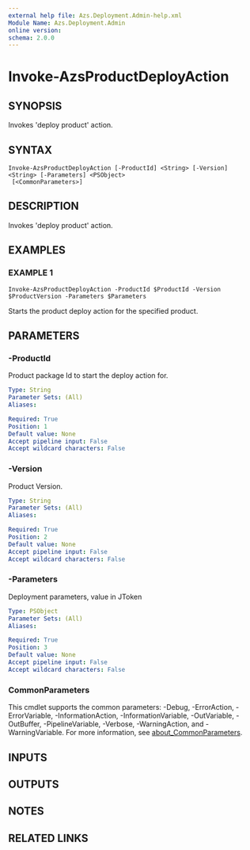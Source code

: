 ```yaml
---
external help file: Azs.Deployment.Admin-help.xml
Module Name: Azs.Deployment.Admin
online version:
schema: 2.0.0
---
```


# Invoke-AzsProductDeployAction

## SYNOPSIS
Invokes 'deploy product' action.

## SYNTAX

```
Invoke-AzsProductDeployAction [-ProductId] <String> [-Version] <String> [-Parameters] <PSObject>
 [<CommonParameters>]
```

## DESCRIPTION
Invokes 'deploy product' action.

## EXAMPLES

### EXAMPLE 1
```
Invoke-AzsProductDeployAction -ProductId $ProductId -Version $ProductVersion -Parameters $Parameters
```

Starts the product deploy action for the specified product.

## PARAMETERS

### -ProductId
Product package Id to start the deploy action for.

```yaml
Type: String
Parameter Sets: (All)
Aliases:

Required: True
Position: 1
Default value: None
Accept pipeline input: False
Accept wildcard characters: False
```

### -Version
Product Version.

```yaml
Type: String
Parameter Sets: (All)
Aliases:

Required: True
Position: 2
Default value: None
Accept pipeline input: False
Accept wildcard characters: False
```

### -Parameters
Deployment parameters, value in JToken

```yaml
Type: PSObject
Parameter Sets: (All)
Aliases:

Required: True
Position: 3
Default value: None
Accept pipeline input: False
Accept wildcard characters: False
```

### CommonParameters
This cmdlet supports the common parameters: -Debug, -ErrorAction, -ErrorVariable, -InformationAction, -InformationVariable, -OutVariable, -OutBuffer, -PipelineVariable, -Verbose, -WarningAction, and -WarningVariable. For more information, see [about_CommonParameters](http://go.microsoft.com/fwlink/?LinkID=113216).

## INPUTS

## OUTPUTS

## NOTES

## RELATED LINKS
